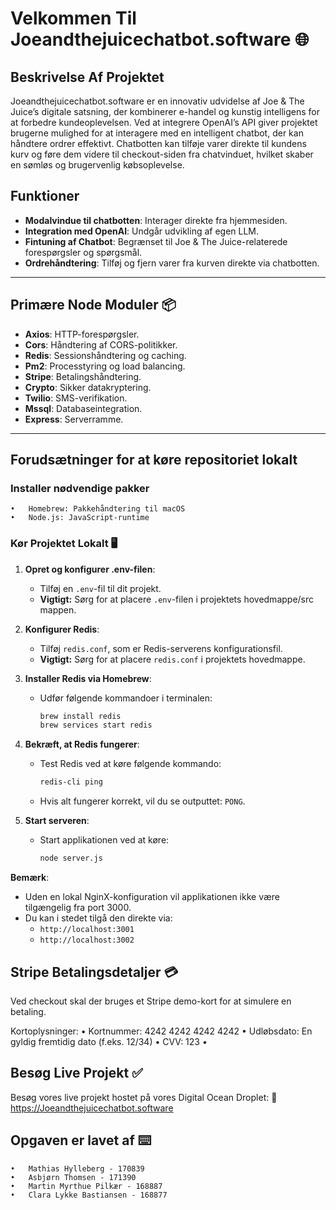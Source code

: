 # Velkommen Til Joeandthejuicechatbot.software 🌐

## Beskrivelse Af Projektet

Joeandthejuicechatbot.software er en innovativ udvidelse af Joe & The Juice’s digitale satsning, der kombinerer e-handel og kunstig intelligens for at forbedre kundeoplevelsen. Ved at integrere OpenAI’s API giver projektet brugerne mulighed for at interagere med en intelligent chatbot, der kan håndtere ordrer effektivt. Chatbotten kan tilføje varer direkte til kundens kurv og føre dem videre til checkout-siden fra chatvinduet, hvilket skaber en sømløs og brugervenlig købsoplevelse.

## Funktioner

- **Modalvindue til chatbotten**: Interager direkte fra hjemmesiden.
- **Integration med OpenAI**: Undgår udvikling af egen LLM.
- **Fintuning af Chatbot**: Begrænset til Joe & The Juice-relaterede forespørgsler og spørgsmål.
- **Ordrehåndtering**: Tilføj og fjern varer fra kurven direkte via chatbotten.

---

## Primære Node Moduler 📦

- **Axios**: HTTP-forespørgsler.
- **Cors**: Håndtering af CORS-politikker.
- **Redis**: Sessionshåndtering og caching.
- **Pm2**: Processtyring og load balancing.
- **Stripe**: Betalingshåndtering.
- **Crypto**: Sikker datakryptering.
- **Twilio**: SMS-verifikation.
- **Mssql**: Databaseintegration.
- **Express**: Serverramme.

---

## Forudsætninger for at køre repositoriet lokalt

### Installer nødvendige pakker

	•	Homebrew: Pakkehåndtering til macOS
	•	Node.js: JavaScript-runtime

 ### Kør Projektet Lokalt 🖥️

1. **Opret og konfigurer .env-filen**:
   - Tilføj en `.env`-fil til dit projekt.
   - **Vigtigt:** Sørg for at placere `.env`-filen i projektets hovedmappe/src mappen.

2. **Konfigurer Redis**:
   - Tilføj `redis.conf`, som er Redis-serverens konfigurationsfil.
   - **Vigtigt:** Sørg for at placere `redis.conf` i projektets hovedmappe.

3. **Installer Redis via Homebrew**:
   - Udfør følgende kommandoer i terminalen:
     ```bash
     brew install redis
     brew services start redis
     ```

4. **Bekræft, at Redis fungerer**:
   - Test Redis ved at køre følgende kommando:
     ```bash
     redis-cli ping
     ```
   - Hvis alt fungerer korrekt, vil du se outputtet: `PONG`.

5. **Start serveren**:
   - Start applikationen ved at køre:
     ```bash
     node server.js
     ```

**Bemærk**:
- Uden en lokal NginX-konfiguration vil applikationen ikke være tilgængelig fra port 3000.
- Du kan i stedet tilgå den direkte via:
  - `http://localhost:3001`
  - `http://localhost:3002`

## Stripe Betalingsdetaljer 💳


Ved checkout skal der bruges et Stripe demo-kort for at simulere en betaling.

Kortoplysninger:
	•	Kortnummer: 4242 4242 4242 4242
	•	Udløbsdato: En gyldig fremtidig dato (f.eks. 12/34)
	•	CVV: 123
	•	

## Besøg Live Projekt ✅

Besøg vores live projekt hostet på vores Digital Ocean Droplet:
🔗 https://Joeandthejuicechatbot.software

## Opgaven er lavet af ⌨️

	•	Mathias Hylleberg - 170839
	•	Asbjørn Thomsen - 171390
	•	Martin Myrthue Pilkær - 168887
	•	Clara Lykke Bastiansen - 168877

